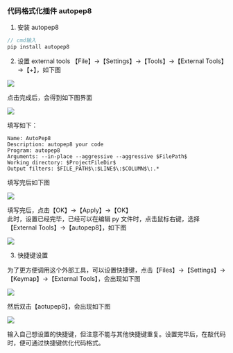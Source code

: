 ### 代码格式化插件 autopep8
1. 安装 autopep8
```c++ nums
// cmd输入
pip install autopep8
```

2. 设置 external tools
【File】→【Settings】→【Tools】→【External Tools】→【+】，如下图

![](1680783205920.png)

点击完成后，会得到如下图界面  

![](1680783205961.png)

填写如下：  
```text
Name: AutoPep8
Description: autopep8 your code
Program: autopep8
Arguments: --in-place --aggressive --aggressive $FilePath$
Working directory: $ProjectFileDir$
Output filters: $FILE_PATH$\:$LINE$\:$COLUMN$\:.*
```

填写完后如下图  

![](1680783206017.png)

填写完后，点击【OK】→【Apply】→【OK】  
此时，设置已经完毕，已经可以在编辑 py 文件时，点击鼠标右键，选择【External Tools】→【autopep8】，如下图  

![](1680783206100.png)

3. 快捷键设置

为了更方便调用这个外部工具，可以设置快捷键，点击【Files】→【Settings】→【Keymap】→【External Tools】，会出现如下图

![](1680783206197.png)

  
然后双击【aotupep8】，会出现如下图

![](1680783206236.png)

输入自己想设置的快捷键，但注意不能与其他快捷键重复。设置完毕后，在敲代码时，便可通过快捷键优化代码格式。